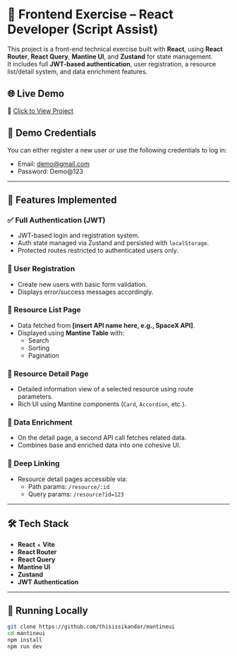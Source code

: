 # 🚀 Frontend Exercise – React Developer (Script Assist)

This project is a front-end technical exercise built with **React**, using **React Router**, **React Query**, **Mantine UI**, and **Zustand** for state management.  
It includes full **JWT-based authentication**, user registration, a resource list/detail system, and data enrichment features.

## 🌐 Live Demo  
🔗 [Click to View Project](https://mantineui.vercel.app/auth/login)

## 🔐 Demo Credentials

You can either register a new user or use the following credentials to log in:

  - Email: demo@gmail.com
  - Password: Demo@123


---

## 📌 Features Implemented

### ✅ Full Authentication (JWT)
- JWT-based login and registration system.
- Auth state managed via Zustand and persisted with `localStorage`.
- Protected routes restricted to authenticated users only.

### 👥 User Registration
- Create new users with basic form validation.
- Displays error/success messages accordingly.

### 📄 Resource List Page
- Data fetched from **[insert API name here, e.g., SpaceX API]**.
- Displayed using **Mantine Table** with:
  - Search
  - Sorting
  - Pagination

### 📘 Resource Detail Page
- Detailed information view of a selected resource using route parameters.
- Rich UI using Mantine components (`Card`, `Accordion`, etc.).

### 🔁 Data Enrichment
- On the detail page, a second API call fetches related data.
- Combines base and enriched data into one cohesive UI.

### 🔗 Deep Linking
- Resource detail pages accessible via:
  - Path params: `/resource/:id`
  - Query params: `/resource?id=123`

---

## 🛠️ Tech Stack

- **React** + **Vite**
- **React Router**
- **React Query**
- **Mantine UI**
- **Zustand**
- **JWT Authentication**

---

## 🧪 Running Locally

```bash
git clone https://github.com/thisissikandar/mantineui
cd mantineui
npm install
npm run dev
